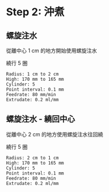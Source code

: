 
# Step 2: 沖煮

## 螺旋注水

從離中心 1 cm 的地方開始使用螺旋注水

繞行 5 圈

``` spiral
Radius: 1 cm to 2 cm
High: 170 mm to 165 mm
Cylinder: 5
Point interval: 0.1 mm
Feedrate: 80 mm/min
Extrudate: 0.2 ml/mm
```

## 螺旋注水 - 繞回中心

從離中心 2 cm 的地方使用螺旋注水往回繞

繞行 5 圈

``` spiral
Radius: 2 cm to 1 cm
High: 170 mm to 165 mm
Cylinder: 5
Point interval: 0.1 mm
Feedrate: 80 mm/min
Extrudate: 0.2 ml/mm
```
